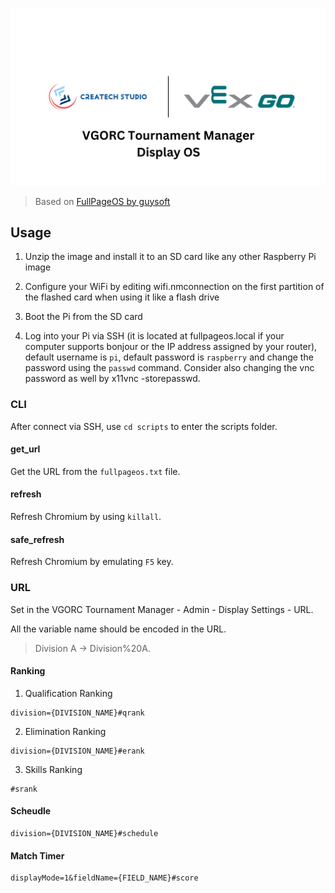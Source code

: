 <p align="center">
<a href="./media/displayos.png">
<img src="./media/displayos.png"alt="logo">
</a>
</p>

> Based on [FullPageOS by guysoft](https://github.com/guysoft/FullPageOS/issues/605)

## Usage

1. Unzip the image and install it to an SD card like any other Raspberry Pi image

2. Configure your WiFi by editing wifi.nmconnection on the first partition of the flashed card when using it like a flash drive

3. Boot the Pi from the SD card

4. Log into your Pi via SSH (it is located at fullpageos.local if your computer supports bonjour or the IP address assigned by your router), default username is `pi`, default password is `raspberry` and change the password using the `passwd` command. Consider also changing the vnc password as well by x11vnc -storepasswd.

### CLI

After connect via SSH, use `cd scripts` to enter the scripts folder.

#### get_url

Get the URL from the `fullpageos.txt` file.

#### refresh

Refresh Chromium by using `killall`.

#### safe_refresh

Refresh Chromium by emulating `F5` key.

### URL

Set in the VGORC Tournament Manager - Admin - Display Settings - URL.

All the variable name should be encoded in the URL.

> Division A → Division%20A.

#### Ranking

1. Qualification Ranking

```
division={DIVISION_NAME}#qrank
```

2. Elimination Ranking

```
division={DIVISION_NAME}#erank
```

3. Skills Ranking

```
#srank
```

#### Scheudle

```
division={DIVISION_NAME}#schedule
```

#### Match Timer

```
displayMode=1&fieldName={FIELD_NAME}#score
```
